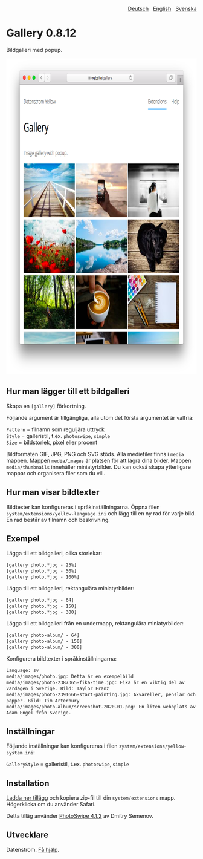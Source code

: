 <p align="right"><a href="README-de.md">Deutsch</a> &nbsp; <a href="README.md">English</a> &nbsp; <a href="README-sv.md">Svenska</a></p>

Gallery 0.8.12
==============
Bildgalleri med popup.

<p align="center"><img src="gallery-screenshot.png?raw=true" width="795" height="836" alt="Skärmdump"></p>

## Hur man lägger till ett bildgalleri

Skapa en `[gallery]` förkortning.

Följande argument är tillgängliga, alla utom det första argumentet är valfria:

`Pattern` = filnamn som reguljära uttryck  
`Style` = galleristil, t.ex. `photoswipe`, `simple`  
`Size` = bildstorlek, pixel eller procent  

Bildformaten GIF, JPG, PNG och SVG stöds. Alla mediefiler finns i `media` mappen.
Mappen `media/images` är platsen för att lagra dina bilder. Mappen `media/thumbnails` innehåller miniatyrbilder. Du kan också skapa ytterligare mappar och organisera filer som du vill.

## Hur man visar bildtexter

Bildtexter kan konfigureras i språkinställningarna. Öppna filen `system/extensions/yellow-language.ini` och lägg till en ny rad för varje bild. En rad består av filnamn och beskrivning.

## Exempel

Lägga till ett bildgalleri, olika storlekar:

    [gallery photo.*jpg - 25%]
    [gallery photo.*jpg - 50%]
    [gallery photo.*jpg - 100%]

Lägga till ett bildgalleri, rektangulära miniatyrbilder:

    [gallery photo.*jpg - 64]
    [gallery photo.*jpg - 150]
    [gallery photo.*jpg - 300]

Lägga till ett bildgalleri från en undermapp, rektangulära miniatyrbilder:

    [gallery photo-album/ - 64]
    [gallery photo-album/ - 150]
    [gallery photo-album/ - 300]

Konfigurera bildtexter i språkinställningarna:

    Language: sv
    media/images/photo.jpg: Detta är en exempelbild
    media/images/photo-2387365-fika-time.jpg: Fika är en viktig del av vardagen i Sverige. Bild: Taylor Franz
    media/images/photo-2391666-start-painting.jpg: Akvareller, penslar och papper. Bild: Tim Arterbury
    media/images/photo-album/screenshot-2020-01.png: En liten webbplats av Adam Engel från Sverige.

## Inställningar

Följande inställningar kan konfigureras i filen `system/extensions/yellow-system.ini`:

`GalleryStyle` = galleristil, t.ex. `photoswipe`, `simple`  

## Installation

[Ladda ner tillägg](https://github.com/datenstrom/yellow-extensions/raw/master/zip/gallery.zip) och kopiera zip-fil till din `system/extensions` mapp. Högerklicka om du använder Safari.

Detta tilläg använder [PhotoSwipe 4.1.2](https://github.com/dimsemenov/photoswipe) av Dmitry Semenov.

## Utvecklare

Datenstrom. [Få hjälp](https://datenstrom.se/sv/yellow/help/).
